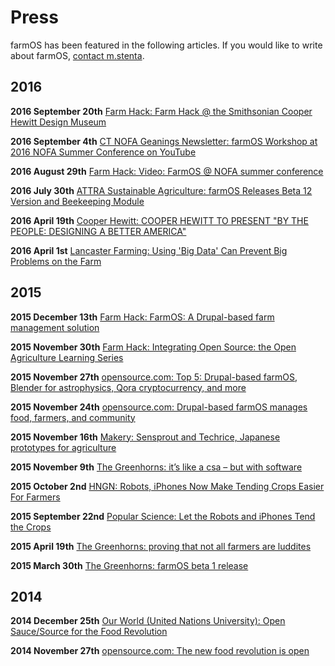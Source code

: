 # Press

farmOS has been featured in the following articles. If you would like to write
about farmOS, [contact m.stenta](http://farmier.com/contact).

## 2016

**2016 September 20th** [Farm Hack: Farm Hack @ the Smithsonian Cooper Hewitt Design Museum](http://blog.farmhack.org/2016/09/20/farm-hack-the-smithsonian-design-museum)

**2016 September 4th** [CT NOFA Geanings Newsletter: farmOS Workshop at 2016 NOFA Summer Conference on YouTube](http://campaign.r20.constantcontact.com/render?m=1101748879193&ca=33f49beb-b2f1-48ca-962b-7899813f5c9b)

**2016 August 29th** [Farm Hack: Video: FarmOS @ NOFA summer conference](http://blog.farmhack.org/2016/08/29/video-farmos-nofa-summer-conference)

**2016 July 30th** [ATTRA Sustainable Agriculture: farmOS Releases Beta 12 Version and Beekeeping Module](https://attra.ncat.org/calendar/br_news.php/farmos-releases-beta-12-version)

**2016 April 19th** [Cooper Hewitt: COOPER HEWITT TO PRESENT "BY THE PEOPLE: DESIGNING A BETTER AMERICA"](http://www.cooperhewitt.org/2016/04/19/cooper-hewitt-to-present-by-the-people-designing-a-better-america)

**2016 April 1st** [Lancaster Farming: Using 'Big Data' Can Prevent Big Problems on the Farm](http://www.lancasterfarming.com/news/northern_edition/using-big-data-can-prevent-big-problems-on-the-farm/article_09dc6c40-097d-5fb3-8c5b-520405709a1e.html)

## 2015

**2015 December 13th** [Farm Hack: FarmOS: A Drupal-based farm management solution](http://blog.farmhack.org/2015/12/13/farmos-a-drupal-based-farm-management-solution)

**2015 November 30th** [Farm Hack: Integrating Open Source: the Open Agriculture Learning Series](http://blog.farmhack.org/2015/11/30/integrating-open-source-the-open-agriculture-learning-series)

**2015 November 27th** [opensource.com: Top 5: Drupal-based farmOS, Blender for astrophysics, Qora cryptocurrency, and more](https://opensource.com/life/15/11/top-5-november-25)

**2015 November 24th** [opensource.com: Drupal-based farmOS manages food, farmers, and community](http://opensource.com/life/15/11/farmos-drupal-based-farm-management-solution)

**2015 November 16th** [Makery: Sensprout and Techrice, Japanese prototypes for agriculture](http://www.makery.info/en/2015/11/16/sensprout-et-techrice-protos-dagriculture-connectee-a-la-japonaise)

**2015 November 9th** [The Greenhorns: it’s like a csa – but with software](https://thegreenhorns.wordpress.com/2015/11/09/its-like-a-csa-but-with-software)

**2015 October 2nd** [HNGN: Robots, iPhones Now Make Tending Crops Easier For Farmers](http://www.hngn.com/articles/136070/20151002/robots-iphones-now-make-tending-crops-easier-farmers.htm)

**2015 September 22nd** [Popular Science: Let the Robots and iPhones Tend the Crops](http://www.popsci.com/farming-is-now-an-app-on-your-iphone)

**2015 April 19th** [The Greenhorns: proving that not all farmers are luddites](https://thegreenhorns.wordpress.com/2015/04/19/proving-that-not-all-farmers-are-luddites)

**2015 March 30th** [The Greenhorns: farmOS beta 1 release](https://thegreenhorns.wordpress.com/2015/03/30/farmos-beta-1-release)

## 2014

**2014 December 25th** [Our World (United Nations University): Open Sauce/Source for the Food Revolution](http://ourworld.unu.edu/en/open-sauce-source-for-the-food-revolution)

**2014 November 27th** [opensource.com: The new food revolution is open](https://opensource.com/life/14/11/open-sauce-source-food-revolution)


